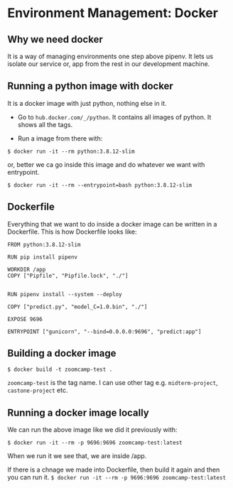 # Environment Management: Docker

## Why we need docker
It is a way of managing environments one step above pipenv. It lets us isolate our service or, app from the rest in our development machine.

## Running a python image with docker
It is a docker image with just python, nothing else in it.

- Go to `hub.docker.com/_/python`. It contains all images of python. It shows all the tags.  

- Run a image from there with:

`$ docker run -it --rm python:3.8.12-slim`

or, better we ca go inside this image and do whatever we want with entrypoint.

`$ docker run -it --rm --entrypoint=bash python:3.8.12-slim`


## Dockerfile
Everything that we  want to do inside a docker image can be written in a Dockerfile. This is how Dockerfile looks like:

```Dokcerfile
FROM python:3.8.12-slim

RUN pip install pipenv

WORKDIR /app
COPY ["Pipfile", "Pipfile.lock", "./"]


RUN pipenv install --system --deploy

COPY ["predict.py", "model_C=1.0.bin", "./"]

EXPOSE 9696

ENTRYPOINT ["gunicorn", "--bind=0.0.0.0:9696", "predict:app"] 

``` 


## Building a docker image

`$ docker build -t zoomcamp-test .`

`zoomcamp-test` is the tag name. I can use other tag e.g. `midterm-project`, `castone-project` etc.

## Running a docker image locally
We can run the above image like we did it previously with:

`$ docker run -it --rm -p 9696:9696 zoomcamp-test:latest`

When we run it we see that, we are inside /app. 

If there is a chnage we made into Dockerfile, then build it again and then you can run it. 
`$ docker run -it --rm -p 9696:9696 zoomcamp-test:latest`

